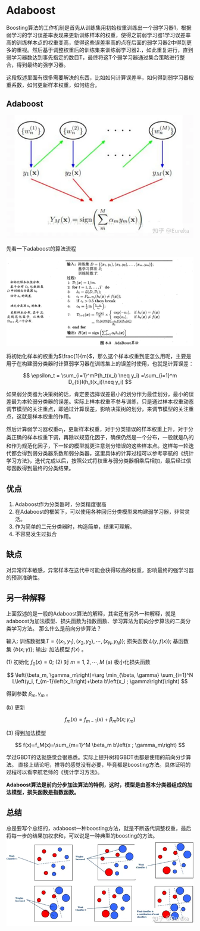 # Adaboost



Boosting算法的工作机制是首先从训练集用初始权重训练出一个弱学习器1，根据弱学习的学习误差率表现来更新训练样本的权重，使得之前弱学习器1学习误差率高的训练样本点的权重变高，使得这些误差率高的点在后面的弱学习器2中得到更多的重视。然后基于调整权重后的训练集来训练弱学习器2.，如此重复进行，直到弱学习器数达到事先指定的数目T，最终将这T个弱学习器通过集合策略进行整合，得到最终的强学习器。

这段叙述里面有很多需要解决的东西，比如如何计算误差率，如何得到弱学习器权重系数，如何更新样本权重，如何结合。

## Adaboost

![](image/Pasted%20image%2020221108142733.png)

先看一下adaboost的算法流程

![](image/Pasted%20image%2020221108142835.png)

将初始化样本的权重为$\frac{1}{m}$，那么这个样本权重到底怎么用呢，主要是用于在构建弱分类器时计算弱学习器在训练集上的误差时使用，也就是计算误差：

$$
\epsilon_t = \sum_{i=1}^mP(h_t(x_i) \neq y_i) =\sum_{i=1}^m D_{ti}I(h_t(x_i)\neq y_i)
$$

如果弱分类器为决策树的话，肯定要选择误差最小的划分作为最佳划分，最小的误差最为本轮弱分类器的误差。实际上样本权重不参与训练，只是通过样本权重动态调节模型的关注重点，即通过计算误差，影响决策树的划分，来调节模型的关注重点，这就是样本权重的作用。

然后计算弱学习器权重$\alpha_t$，更新样本权重，对于分类错误的样本权重上升，对于分类正确的样本权重下调，再除以规范化因子，确保仍然是一个分布，一般就是$D_t$的和作为规范化因子，下一轮的模型就更注意划分错误的这些样本点。这样每一轮迭代都会得到弱分类器系数和弱分类器，这里具体的计算过程可以参考李航的《统计学习方法》，迭代完成以后，按照公式将权重与弱分类器相乘后相加，最后经过信号函数得到最终的分类结果。
## 优点

1. Adaboost作为分类器时，分类精度很高  
2. 在Adaboost的框架下，可以使用各种回归分类模型来构建弱学习器，非常灵活。  
3. 作为简单的二元分类器时，构造简单，结果可理解。  
4. 不容易发生过拟合

## 缺点
对异常样本敏感，异常样本在迭代中可能会获得较高的权重，影响最终的强学习器的预测准确性。

## 另一种解释

上面叙述的是一般的Adaboost算法的解释，其实还有另外一种解释，就是adaboost为加法模型、损失函数为指数函数、学习算法为前向分步算法的二类分类学习方法。
那么什么是前向分步算法？

输入: 训练数据集$T=\{(x_1, y_1 ),(x_2, y_2), \cdots,\left(x_N, y_N\right)\}$; 损失函数 $L(y, f(x))$; 基函数集 $\{b(x ; \gamma)\}$;
输出: 加法模型 $f(x)$ 。

(1) 初始化 $f_0(x)=0$;
(2) 对 $m=1,2, \cdots, M$
(a) 极小化损失函数

$$
\left(\beta_m, \gamma_m\right)=\arg \min_{\beta, \gamma} \sum_{i=1}^N L\left(y_i, f_{m-1}\left(x_i\right)+\beta b\left(x_i ; \gamma\right)\right)
$$

得到参数 $\beta_m, \gamma_m$ 。

(b) 更新

$$
f_m(x)=f_{m-1}(x)+\beta_m b\left(x ; \gamma_m\right)
$$

(3) 得到加法模型

$$
f(x)=f_M(x)=\sum_{m=1}^M \beta_m b\left(x ; \gamma_m\right)
$$

学过GBDT的话就感觉会很熟悉。实际上提升树和GBDT也都是使用的前向分步算法。
直接上结论吧，推导的感觉没有必要，毕竟都是boosting方法。具体证明的过程可以看李航老师的《统计学习方法》。

**Adaboost算法是前向分步加法算法的特例，这时，模型是由基本分类器组成的加法模型，损失函数是指数函数。**


## 总结
总是要写个总结的，adaboost一种boosting方法，就是不断迭代调整权重，最后将每一步的结果加权求和，可以说是一种典型的boosting的方法。
![](image/Pasted%20image%2020221108163011.png)
